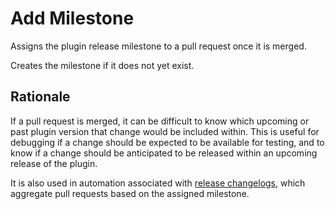 # Add Milestone

Assigns the plugin release milestone to a pull request once it is merged.

Creates the milestone if it does not yet exist.

## Rationale

If a pull request is merged, it can be difficult to know which upcoming or past plugin version that change would be included within. This is useful for debugging if a change should be expected to be available for testing, and to know if a change should be anticipated to be released within an upcoming release of the plugin.

It is also used in automation associated with [release changelogs](https://github.com/WordPress/gutenberg/blob/HEAD/docs/contributors/release.md#writing-the-release-post-and-changelog), which aggregate pull requests based on the assigned milestone.
